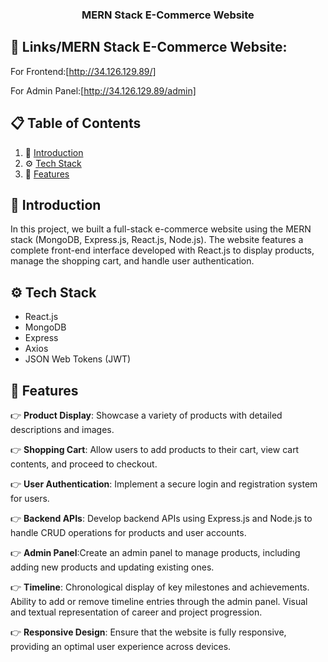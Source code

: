 

<h3 align="center">MERN Stack E-Commerce Website</h3>


## <a name="link">🔗 Links</a>/MERN Stack E-Commerce Website: 

For Frontend:[http://34.126.129.89/]

For Admin Panel:[http://34.126.129.89/admin]



## 📋 <a name="table">Table of Contents</a>


1. 🤖 [Introduction](#introduction)
2. ⚙️ [Tech Stack](#tech-stack)
3. 🔋 [Features](#features)



## <a name="introduction">🤖 Introduction</a>

In this project, we built a full-stack e-commerce website using the MERN stack (MongoDB, Express.js, React.js, Node.js). The website features a complete front-end interface developed with React.js to display products, manage the shopping cart, and handle user authentication.


## <a name="tech-stack">⚙️ Tech Stack</a>

- React.js
- MongoDB
- Express
- Axios
- JSON Web Tokens (JWT)


## <a name="features">🔋 Features</a>

👉 **Product Display**: Showcase a variety of products with detailed descriptions and images.

👉 **Shopping Cart**: Allow users to add products to their cart, view cart contents, and proceed to checkout.

👉 **User Authentication**: Implement a secure login and registration system for users.

👉 **Backend APIs**: Develop backend APIs using Express.js and Node.js to handle CRUD operations for products and user accounts.

👉 **Admin Panel**:Create an admin panel to manage products, including adding new products and updating existing ones.

👉 **Timeline**: Chronological display of key milestones and achievements. Ability to add or remove timeline entries through the admin panel. Visual and textual representation of career and project progression.

👉 **Responsive Design**: Ensure that the website is fully responsive, providing an optimal user experience across devices.

